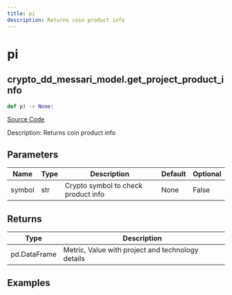 ```yaml
---
title: pi
description: Returns coin product info
---
```

# pi

## crypto_dd_messari_model.get_project_product_info

```python
def p) -> None:
```
[Source Code](https://github.com/OpenBB-finance/OpenBBTerminal/tree/main/openbb_terminal/decorators.py#L341)

Description: Returns coin product info

## Parameters

| Name | Type | Description | Default | Optional |
| ---- | ---- | ----------- | ------- | -------- |
| symbol | str | Crypto symbol to check product info | None | False |

## Returns

| Type | Description |
| ---- | ----------- |
| pd.DataFrame | Metric, Value with project and technology details |

## Examples

